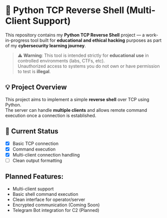 # 🐍 Python TCP Reverse Shell (Multi-Client Support)

This repository contains my **Python TCP Reverse Shell** project — a work-in-progress tool built for **educational and ethical hacking** purposes as part of my **cybersecurity learning journey**.

> ⚠️ **Warning**: This tool is intended strictly for **educational use** in controlled environments (labs, CTFs, etc).  
> Unauthorized access to systems you do not own or have permission to test is **illegal**.

## 💡 Project Overview

This project aims to implement a simple **reverse shell** over TCP using Python.  
The server can handle **multiple clients** and allows remote command execution once a connection is established.

## 🚧 Current Status

- [x] Basic TCP connection
- [x] Command execution
- [x] Multi-client connection handling
- [ ] Clean output formatting

## Planned Features:

- Multi-client support
- Basic shell command execution
- Clean interface for operator/server
- Encrypted communication (Coming Soon)
- Telegram Bot integration for C2 (Planned)



